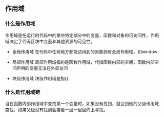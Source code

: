 ## 作用域

### 什么是作用域
作用域是在运行时代码中的某些特定部分中的变量，函数和对象的可访问性，作用域决定了代码区块中变量和其他资源的可见性。

- 全局作用域
在代码中任何地方都能访问到的对象拥有全局作用域，如window

- 局部作用域
局部作用域指的是函数作用域，代指函数内部的空间，函数内部空间声明的变量无法在外部访问

- 块级作用域
块级作用域是指{}

### 什么是作用域链
当在函数内部作用域中查找某一个变量时，如果没有找到，就会到他的父级作用域查找，如果父级没有找到会接着一层一层层向上寻找。